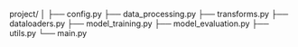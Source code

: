 project/
│
├── config.py
├── data_processing.py
├── transforms.py
├── dataloaders.py
├── model_training.py
├── model_evaluation.py
├── utils.py
└── main.py
